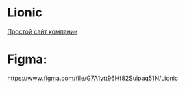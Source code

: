 # Lionic
<a href="https://messiah-source.github.io/Lionic/">Простой сайт компании</a>

# Figma: 
https://www.figma.com/file/G7A1ytt96Hf82Suipaq51N/Lionic
